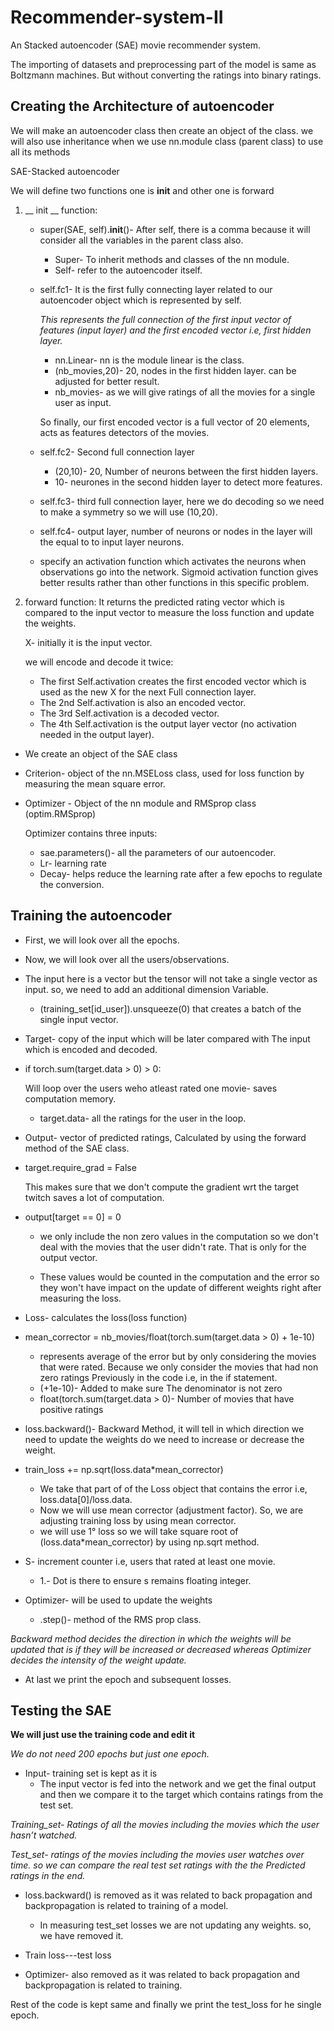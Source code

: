 # Recommender-system-II
An Stacked autoencoder (SAE) movie recommender system.

The importing of datasets and preprocessing part of the model is same as Boltzmann machines. But without converting the ratings into binary ratings.

## Creating the Architecture of autoencoder

We will make an autoencoder class then create an object of the class.
we will also use inheritance when we use nn.module class (parent class) to use all its methods 

SAE-Stacked autoencoder 

We will define two functions one is __init__ and other one is forward

1. __ init __ function:

    * super(SAE, self).__init__()- After self,  there is a comma because it will consider all the variables in the parent class also.

        * Super- To inherit methods and classes of the nn module.
        * Self- refer to the autoencoder itself.

    * self.fc1- It is the first fully connecting layer related to our autoencoder object which is represented by self. 

        *This represents the full connection of the first input vector of features (input layer) and the first encoded vector i.e, first hidden layer.*

        * nn.Linear- nn is the module linear is the class.
        * (nb_movies,20)- 20, nodes in the first hidden layer. can be adjusted for better result.
        * nb_movies- as we will give ratings of all the movies for a single user as input.
  
        So finally, our first encoded vector is a full vector of 20 elements, acts as features detectors of the movies.

    * self.fc2- Second  full connection layer

        * (20,10)- 20,  Number of neurons between the first hidden layers.
        * 10- neurones in the second hidden layer to detect more features.

    * self.fc3- third full connection layer, here we do decoding so we need to make a symmetry so we will use (10,20).
    * self.fc4- output layer, number of neurons or nodes in the layer will  the equal to to input layer neurons.

    * specify an activation function which activates the neurons when observations go into the network.
      Sigmoid activation function gives better results rather than other functions in this specific problem.

2. forward function:
    It returns the predicted rating vector which is compared to the input vector to measure the loss function and update the weights.
 
    X- initially it is the input vector.

    we will encode and decode it twice:
    * The first Self.activation creates the first encoded vector which is used as the new X for the next Full connection layer.
    * The 2nd Self.activation is also an encoded vector. 
    * The 3rd Self.activation is a decoded vector. 
    * The 4th Self.activation is the output layer vector (no activation needed in the output layer).
  
* We create an object of the SAE class
* Criterion-  object of the nn.MSELoss class, used for loss function by measuring the mean square error.

* Optimizer - Object of the nn module and RMSprop class (optim.RMSprop)

    Optimizer contains three inputs:
    * sae.parameters()-  all the parameters of our autoencoder.
    * Lr- learning rate
    * Decay-  helps reduce the learning rate after a few epochs to regulate the conversion.


## Training the autoencoder

* First, we will look over all the epochs.
* Now, we will look over all the users/observations.

* The input here is a vector but the tensor will not take a single vector as input. so, we need to add an additional dimension Variable. 
    * (training_set[id_user]).unsqueeze(0) that creates a batch of the single input vector.

* Target- copy of the input which will be later compared with The input which is encoded and decoded.

* if torch.sum(target.data > 0) > 0:

  Will loop over the users weho atleast rated one movie-  saves computation memory. 
  * target.data- all the ratings for the user in the loop.

* Output- vector of predicted ratings, Calculated by using the forward method of the SAE class.

* target.require_grad = False

  This makes sure that we don't compute the gradient wrt the target twitch saves a lot of computation. 
* output[target == 0] = 0

    * we only include the non zero values in the computation so we don't deal with the movies that the  user didn't rate. That is only for the output vector.

    * These values would be counted in the computation and the error so they won't have impact on the update of different weights right after measuring the loss.

* Loss- calculates the loss(loss function)
* mean_corrector = nb_movies/float(torch.sum(target.data > 0) + 1e-10)

    * represents average of the error but by only considering the movies that were rated. Because we only consider the movies that had non zero ratings Previously in the code i.e, in the if statement. 
    * (+1e-10)- Added to make sure The denominator is not zero
    * float(torch.sum(target.data > 0)- Number of movies that have positive ratings

* loss.backward()- Backward Method, it will tell in which direction we need to update the weights do we need to increase or decrease the weight.

* train_loss += np.sqrt(loss.data*mean_corrector)

    * We take that part of of the Loss object that contains the error i.e, loss.data[0]/loss.data.
    * Now we will use mean corrector (adjustment factor). So, we are adjusting training loss by using mean corrector. 
    * we will use 1° loss so we will take square root of (loss.data*mean_corrector) by using np.sqrt method.

* S- increment counter i.e, users that rated at least one movie.
    * 1.- Dot is there to ensure s remains floating integer.

* Optimizer- will be used to update the weights 

   * .step()- method of the RMS prop class. 

*Backward method decides the direction in which the weights will be updated that is if they will be increased or decreased whereas Optimizer decides the intensity of the weight update.*

* At last we print the epoch and subsequent losses.

## Testing the SAE

**We will just use the training code and edit it** 

*We do not need 200 epochs but just one epoch.*

* Input- training set is kept as it is
    * The input vector is fed  into the network and we get the final output and then we compare it to the target which contains ratings from the test set.

*Training_set-  Ratings of all the movies including the movies which the user hasn’t watched.*

*Test_set-  ratings of the movies including the movies user watches over time. so we can compare the real test set ratings with the the Predicted ratings in the end.*

* loss.backward()  is removed as it was related to back propagation and backpropagation is related to training of a model.
    * In measuring test_set losses we are not updating any weights. so, we have removed it. 

* Train loss---test loss

* Optimizer- also removed as it was related to back propagation and backpropagation is related to training.

Rest of the code is kept same and finally we print the test_loss for he single epoch.
